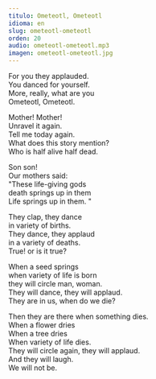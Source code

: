 ```yaml
---
titulo: Ometeotl, Ometeotl
idioma: en
slug: ometeotl-ometeotl
orden: 20
audio: ometeotl-ometeotl.mp3
imagen: ometeotl-ometeotl.jpg
---
```


For you they applauded.<br>
You danced for yourself.<br>
More, really, what are you<br>
Ometeotl, Ometeotl.<br>

Mother! Mother!<br>
Unravel it again.<br>
Tell me today again.<br>
What does this story mention?<br>
Who is half alive half dead.<br>

Son son!<br>
Our mothers said:<br>
"These life-giving gods<br>
death springs up in them<br>
Life springs up in them. "<br>

They clap, they dance<br>
in variety of births.<br>
They dance, they applaud<br>
in a variety of deaths.<br>
True! or is it true?<br>

When a seed springs<br>
when variety of life is born<br>
they will circle man, woman.<br>
They will dance, they will applaud.<br>
They are in us, when do we die?<br>

Then they are there when something dies.<br>
When a flower dries<br>
When a tree dries<br>
When variety of life dies.<br>
They will circle again, they will applaud.<br>
And they will laugh.<br>
We will not be.<br>
